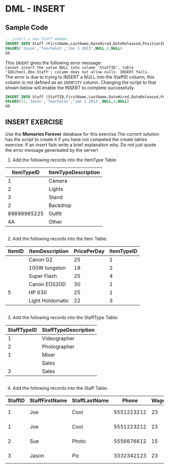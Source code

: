 # DML - INSERT
## Sample Code
```sql
-- insert a new Staff member
INSERT INTO Staff (FirstName,LastName,DateHired,DateReleased,PositionID,LoginID)
VALUES('Jason','Teachalot','Jan 1 2013',NULL,4,NULL)
GO
```

This `INSERT` gives the following error message:<br>
`Cannot insert the value NULL into column 'StaffID', table 'IQSchool.dbo.Staff'; column does not allow nulls. INSERT fails.`<br>
The error is due to trying to INSERT a NULL into the StaffID column; this column is not defined as an `IDENTITY` column. Changing the script to that shown below will enable the INSERT to complete successfully.

```sql
INSERT INTO Staff (StaffID,FirstName,LastName,DateHired,DateReleased,PositionID,LoginID)
VALUES(11,'Jason','Teachalot','Jan 1 2013',NULL,4,NULL)
GO
```

## INSERT EXERCISE
Use the **Memories Forever** database for this exercise.The current solution has the script to create it if you have not competed the create tables exercise. If an insert fails write a brief explanation why. Do not just quote the error message genereated by the server!

1. Add the following records into the ItemType Table:<br>

| **ItemTypeID** | **ItemTypeDescription** |
|----------------|-------------------------|
| 1 | Camera |
| 2 | Lights |
| 3 | Stand |
| 2 | Backdrop |
| 89899985225 | Outfit |
| 4A | Other |

```sql

```

2. Add the following records into the Item Table:<br>

| **ItemID** | **ItemDescription** | **PricePerDay** | **ItemTypeID** |
|------------|---------------------|-----------------|----------------|
|  | Canon G2 | 25 | 1 |
|  | 100W tungston | 18 | 2 |
|  | Super Flash | 25 | 4 |
|  | Canon EOS20D | 30 | 1 |
| 5 | HP 630 | 25 | 1 |
|  | Light Holdomatic | 22 | 3 |

```sql

```

3. Add the following records into the StaffType Table: <br>

| **StaffTypeID** | **StaffTypeDescription** |
|-----------------|--------------------------|
| 1 | Videographer |
| 2 | Photographer |
| 1 | Mixer |
|  | Sales |
| 3 | Sales |

```sql

```

4. Add the following records into the Staff Table:<br>

| **StaffID** | **StaffFirstName** | **StaffLastName** | **Phone** | **Wage** | **HireDate** | **StaffTypeID** |
|-------------|--------------------|-------------------|-----------|----------|--------------|-----------------|
| 1 | Joe | Cool | 5551223212 | 23 | Jan 1 2007 | 1 |
| 1 | Joe | Cool | 5551223212 | 23 | Nov 2 2021  | 1 |
| 2 | Sue | Photo | 5556676612 | 15 | Nov 2 2021  | 3 |
| 3 | Jason | Pic | 3332342123 | 23 |Nov 2 2021  | 2 |

```sql

```